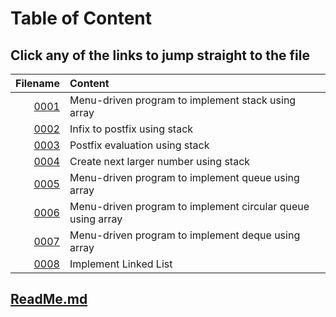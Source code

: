 # Table of Content

## Click any of the links to jump straight to the file

Filename | Content
---: | :----
[0001](./0001.C) | Menu-driven program to implement stack using array
[0002](./0002.C) | Infix to postfix using stack
[0003](./0003.C) | Postfix evaluation using stack
[0004](./0004.C) | Create next larger number using stack
[0005](./0005.C) | Menu-driven program to implement queue using array
[0006](./0006.C) | Menu-driven program to implement circular queue using array
[0007](./0007.C) | Menu-driven program to implement deque using array
[0008](./0008.c) | Implement Linked List

## [ReadMe.md](./ReadMe.md)